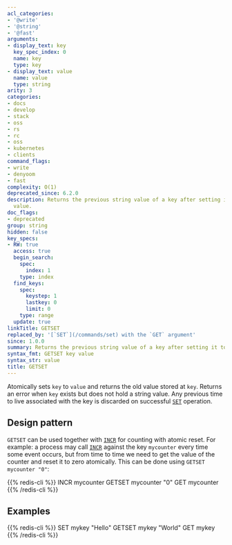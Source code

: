 ```yaml
---
acl_categories:
- '@write'
- '@string'
- '@fast'
arguments:
- display_text: key
  key_spec_index: 0
  name: key
  type: key
- display_text: value
  name: value
  type: string
arity: 3
categories:
- docs
- develop
- stack
- oss
- rs
- rc
- oss
- kubernetes
- clients
command_flags:
- write
- denyoom
- fast
complexity: O(1)
deprecated_since: 6.2.0
description: Returns the previous string value of a key after setting it to a new
  value.
doc_flags:
- deprecated
group: string
hidden: false
key_specs:
- RW: true
  access: true
  begin_search:
    spec:
      index: 1
    type: index
  find_keys:
    spec:
      keystep: 1
      lastkey: 0
      limit: 0
    type: range
  update: true
linkTitle: GETSET
replaced_by: '[`SET`](/commands/set) with the `GET` argument'
since: 1.0.0
summary: Returns the previous string value of a key after setting it to a new value.
syntax_fmt: GETSET key value
syntax_str: value
title: GETSET
---
```

Atomically sets `key` to `value` and returns the old value stored at `key`.
Returns an error when `key` exists but does not hold a string value.  Any 
previous time to live associated with the key is discarded on successful 
[`SET`](/commands/set) operation.

## Design pattern

`GETSET` can be used together with [`INCR`](/commands/incr) for counting with atomic reset.
For example: a process may call [`INCR`](/commands/incr) against the key `mycounter` every time
some event occurs, but from time to time we need to get the value of the counter
and reset it to zero atomically.
This can be done using `GETSET mycounter "0"`:

{{% redis-cli %}}
INCR mycounter
GETSET mycounter "0"
GET mycounter
{{% /redis-cli %}}


## Examples

{{% redis-cli %}}
SET mykey "Hello"
GETSET mykey "World"
GET mykey
{{% /redis-cli %}}

